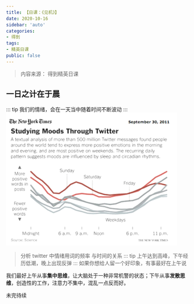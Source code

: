 ```yaml
---
title: 【日课：《见机》】
date: 2020-10-16
sidebar: 'auto'
categories:
- 得到
tags:
- 精英日课
public: false
---
```


> 内容来源： 得到精英日课
## 一日之计在于晨
::: tip
我们的情绪，会在一天当中随着时间不断波动
:::
![morning](/morning.png)
> 分析 twitter 中情绪用词的频率 与时间的关系
::: tip
上午达到高峰，下午经历低潮，晚上出现反弹
:::
如果你想给人留一个好印象，有事最好在上午说

我们最好上午从事**集中思维**，让大脑处于一种非常机警的状态；下午从事**发散思维**，创造性的工作，注意力不集中，混乱一点反而好。

未完待续